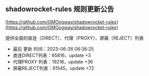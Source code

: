 ## shadowrocket-rules 规则更新公告

[https://github.com/GMOogway/shadowrocket-rules](https://github.com/GMOogway/shadowrocket-rules)

提供全面的直连（DIRECT）、代理（PROXY）、屏蔽（REJECT）列表
- 最后 更新 时间：2023-06-26 06:36:25
- 直连DIRECT列表：65816，update +3
- 代理PROXY 列表：19218，update +36
- 屏蔽REJECT列表：61545，update +72